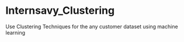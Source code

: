 # Internsavy_Clustering

Use Clustering Techniques for the any
customer dataset using machine 
learning
